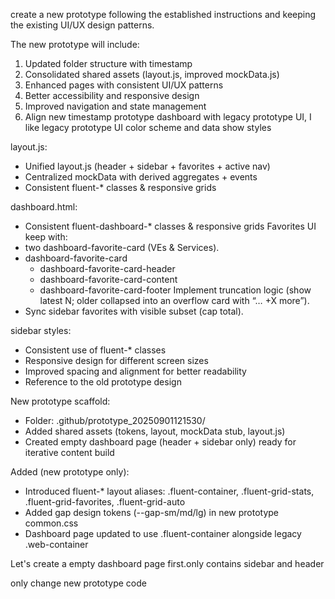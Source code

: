 create a new prototype following the established instructions and keeping the existing UI/UX design patterns. 

The new prototype will include:
1. Updated folder structure with timestamp
2. Consolidated shared assets (layout.js, improved mockData.js)
3. Enhanced pages with consistent UI/UX patterns
4. Better accessibility and responsive design
5. Improved navigation and state management
6. Align new timestamp prototype dashboard with legacy prototype UI, I like legacy prototype UI color scheme and data show styles

layout.js:
- Unified layout.js (header + sidebar + favorites + active nav)
- Centralized mockData with derived aggregates + events
- Consistent fluent-* classes & responsive grids

dashboard.html:
- Consistent fluent-dashboard-* classes & responsive grids
Favorites UI keep with:
- two dashboard-favorite-card (VEs & Services).
- dashboard-favorite-card
  - dashboard-favorite-card-header
  - dashboard-favorite-card-content
  - dashboard-favorite-card-footer Implement truncation logic (show latest N; older collapsed into an overflow card with “… +X more”).
- Sync sidebar favorites with visible subset (cap total).

sidebar styles:
- Consistent use of fluent-* classes
- Responsive design for different screen sizes
- Improved spacing and alignment for better readability
- Reference to the old prototype design

New prototype scaffold:
- Folder: .github/prototype_20250901121530/
- Added shared assets (tokens, layout, mockData stub, layout.js)
- Created empty dashboard page (header + sidebar only) ready for iterative content build

Added (new prototype only):
- Introduced fluent-* layout aliases: .fluent-container, .fluent-grid-stats, .fluent-grid-favorites, .fluent-grid-auto
- Added gap design tokens (--gap-sm/md/lg) in new prototype common.css
- Dashboard page updated to use .fluent-container alongside legacy .web-container

Let's create a empty dashboard page first.only contains sidebar and header

only change new prototype code